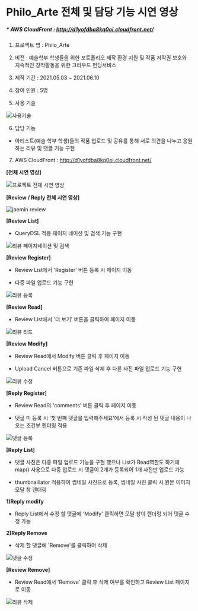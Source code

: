 # Philo_Arte 전체 및 담당 기능 시연 영상

##### * AWS CloudFront : http://d1yofdba8kq0oi.cloudfront.net/

1. 프로젝트 명 : Philo_Arte


2. 비전 : 예술학부 학생들을 위한 포트폴리오 제작 환경 지원 및 작품 저작권 보호와 지속적인 창작활동을 위한 크라우드 펀딩서비스

3. 제작 기간 : 2021.05.03 ~ 2021.06.10

4. 참여 인원 : 5명

5. 사용 기술

![사용기술](https://user-images.githubusercontent.com/75829369/121810291-340a0080-cc9b-11eb-96df-9fc2ab45573e.JPG)

6. 담당 기능
 - 아티스트(예술 학부 학생)들의 작품 업로드 및 공유를 통해 서로 의견을 나누고 응원하는 리뷰 및 댓글 기능 구현

7. AWS CloudFront : http://d1yofdba8kq0oi.cloudfront.net/

**[전체 시연 영상]**


![프로젝트 전체 시연 영상](https://user-images.githubusercontent.com/75829369/121810419-c9a59000-cc9b-11eb-91b0-8874e9b4c7a9.gif)

**[Review / Reply 전체 시연 영상]**


![jaemin review](https://user-images.githubusercontent.com/75829369/121810423-d0cc9e00-cc9b-11eb-9b81-cf4fb187aa6b.gif)

**[Review List]**


- QueryDSL 적용 페이지 네이션 및 검색 기능 구현

![리뷰 페이지네이션 및 검색](https://user-images.githubusercontent.com/75829369/121810517-299c3680-cc9c-11eb-8cfa-54358caae6e4.gif)

**[Review Register]**


- Review List에서 'Register' 버튼 등록 시 페이지 이동

- 다중 파일 업로드 기능 구현 



![리뷰 등록](https://user-images.githubusercontent.com/75829369/121810554-57817b00-cc9c-11eb-8bb8-1018f582b558.gif)

**[Review Read]**


- Review List에서 '더 보기' 버튼을 클릭하여 페이지 이동



![리뷰 리드](https://user-images.githubusercontent.com/75829369/121810658-ad562300-cc9c-11eb-98ed-7dc538d47d42.gif)

**[Review Modify]**


- Review Read에서 Modify 버튼 클릭 후 페이지 이동 

- Upload Cancel 버튼으로 기존 파일 삭제 후 다른 사진 파일 업로드 기능 구현



![리뷰 수정](https://user-images.githubusercontent.com/75829369/121810993-d4f9bb00-cc9d-11eb-8823-982609bc827d.gif)

**[Reply Register]**


- Review Read의  'comments' 버튼 클릭 후 페이지 이동

- 댓글 미 등록 시 '첫 번째 댓글을 입력해주세요'에서 등록 시 작성 된 댓글 내용이 나오는 조건부 렌더링 적용



![댓글 등록](https://user-images.githubusercontent.com/75829369/121811062-14c0a280-cc9e-11eb-8644-631b3aa9800a.gif)

**[Reply List]**


- 댓글 사진은 다중 파일 업로드 기능을 구현 했으나 List가 Read역할도 하기에 
  map() 사용으로 다중 업로드 시 댓글이 2개가 등록되어 1개 사진만 업로드 가능 


- thumbnaillator 적용하여 썸네일 사진으로 등록, 썸네일 사진 클릭 시 원본 이미지 모달 창 렌더링


**1)Reply modify**


 - Reply List에서 수정 할 댓글에 'Modify' 클릭하면 모달 창이 렌더링 되어 댓글 수정 가능


**2)Reply Remove**


 - 삭제 할 댓글에 'Remove'를 클릭하여 삭제 



![댓글 수정](https://user-images.githubusercontent.com/75829369/121811317-fc04bc80-cc9e-11eb-9a6b-6893b47aeac5.gif)

**[Review Remove]**


- Review Read에서 'Remove' 클릭 후 삭제 여부를 확인하고 Review List 페이지로 이동



![리뷰 삭제](https://user-images.githubusercontent.com/75829369/121811737-3c186f00-cca0-11eb-81e6-0d890f140f84.gif)

